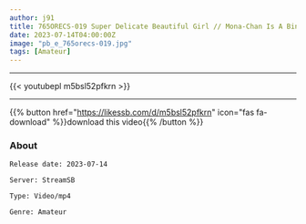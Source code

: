 ```yaml
---
author: j91
title: 765ORECS-019 Super Delicate Beautiful Girl // Mona-Chan Is A Binkan Whole Body Gaggle Remote Vibe Walk // Too Much Outdoor Climax Echiechi Mode // Tsuru Peta Shaved Crack Raw Insertion Ww & Plump Marshmallow Boobs // Rina-Chan // Nurse // Slippery Shaved Intercrural Sex → Raw Squirrel Continuous Cum Shot Ww
date: 2023-07-14T04:00:00Z
image: "pb_e_765orecs-019.jpg"
tags: [Amateur]
---
```

___

{{< youtubepl m5bsl52pfkrn >}}
___

{{% button href="https://likessb.com/d/m5bsl52pfkrn" icon="fas fa-download" %}}download this video{{% /button %}}
### About

`Release date: 2023-07-14`

`Server: StreamSB`

`Type: Video/mp4`

`Genre:	Amateur`